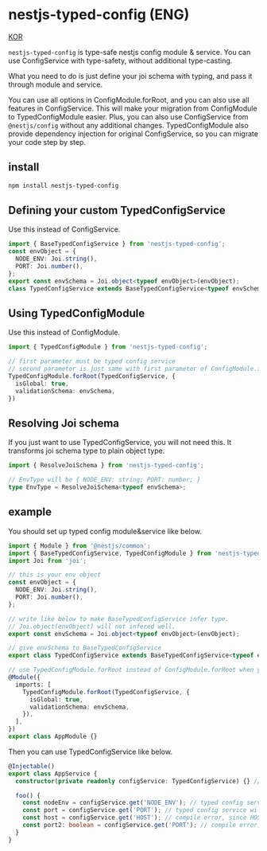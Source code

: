 # nestjs-typed-config (ENG)

[KOR](./README.ko.md)

`nestjs-typed-config` is type-safe nestjs config module & service.
You can use ConfigService with type-safety, without additional type-casting.

What you need to do is just define your joi schema with typing, and pass it through module and service.

You can use all options in ConfigModule.forRoot, and you can also use all features in ConfigService.
This will make your migration from ConfigModule to TypedConfigModule easier.
Plus, you can also use ConfigService from `@nestjs/config` without any additional changes.
TypedConfigModule also provide dependency injection for original ConfigService, so you can migrate your code step by step.

## install
```bash
npm install nestjs-typed-config
```

## Defining your custom TypedConfigService
Use this instead of ConfigService.
```typescript
import { BaseTypedConfigService } from 'nestjs-typed-config';
const envObject = {
  NODE_ENV: Joi.string(),
  PORT: Joi.number(),
};
export const envSchema = Joi.object<typeof envObject>(envObject);
class TypedConfigService extends BaseTypedConfigService<typeof envSchema> {}
```

## Using TypedConfigModule
Use this instead of ConfigModule.
```typescript
import { TypedConfigModule } from 'nestjs-typed-config';

// first parameter must be typed config service
// second parameter is just same with first parameter of ConfigModule.forRoot
TypedConfigModule.forRoot(TypedConfigService, {
  isGlobal: true,
  validationSchema: envSchema,
})
```

## Resolving Joi schema
If you just want to use TypedConfigService, you will not need this.
It transforms joi schema type to plain object type.
```typescript
import { ResolveJoiSchema } from 'nestjs-typed-config';

// EnvType will be { NODE_ENV: string; PORT: number; }
type EnvType = ResolveJoiSchema<typeof envSchema>;
````

## example

You should set up typed config module&service like below.
```typescript
import { Module } from '@nestjs/common';
import { BaseTypedConfigService, TypedConfigModule } from 'nestjs-typed-config';
import Joi from 'joi';

// this is your env object
const envObject = {
  NODE_ENV: Joi.string(),
  PORT: Joi.number(),
};

// write like below to make BaseTypedConfigService infer type.
// Joi.object(envObject) will not infered well.
export const envSchema = Joi.object<typeof envObject>(envObject);

// give envSchema to BaseTypedConfigService
export class TypedConfigService extends BaseTypedConfigService<typeof envSchema> {}

// use TypedConfigModule.forRoot instead of ConfigModule.forRoot when you initialize your app
@Module({
  imports: [
    TypedConfigModule.forRoot(TypedConfigService, {
      isGlobal: true,
      validationSchema: envSchema,
    }),
  ],
})
export class AppModule {}
```

Then you can use TypedConfigService like below.
```typescript
@Injectable()
export class AppService {
  constructor(private readonly configService: TypedConfigService) {} // use TypedConfigService instead of ConfigService

  foo() {
    const nodeEnv = configService.get('NODE_ENV'); // typed config service will infer type as string, and return value also will be string
    const port = configService.get('PORT'); // typed config service will infer type as number, and return value also will be number
    const host = configService.get('HOST'); // compile error, since HOST is not in schema
    const port2: boolean = configService.get('PORT'); // compile error, since number is not assignable to type boolean
  }
}
```